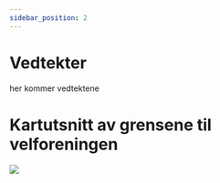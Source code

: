 ```yaml
---
sidebar_position: 2
---
```


# Vedtekter
her kommer vedtektene
<!-- comment in after vedteker updated
[Vedtekter](vedtekter-knarreviktoppen-velforening.docx)
-->

# Kartutsnitt av grensene til velforeningen
<img src="/docs/vedtekter/img/kartutsnitt-knarreviktoppen-velforening.png" /> 

